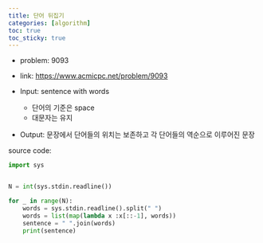 ```yaml
---
title: 단어 뒤집기  
categories: [algorithm]
toc: true
toc_sticky: true
---
```


- problem: 9093  
- link: https://www.acmicpc.net/problem/9093  

- Input: sentence with words
    - 단어의 기준은 space
    - 대문자는 유지
- Output: 문장에서 단어들의 위치는 보존하고 각 단어들의 역순으로 이루어진 문장

source code: 
```python
import sys


N = int(sys.stdin.readline())

for _ in range(N):
    words = sys.stdin.readline().split(" ")
    words = list(map(lambda x :x[::-1], words))
    sentence = " ".join(words)
    print(sentence)
```

